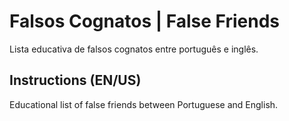 # Falsos Cognatos | False Friends
Lista educativa de falsos cognatos entre português e inglês.

## Instructions (EN/US)
Educational list of false friends between Portuguese and English.

